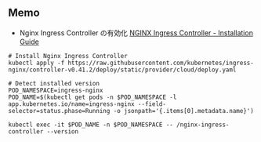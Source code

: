 ## Memo
- Nginx Ingress Controller の有効化
[NGINX Ingress Controller - Installation Guide](https://kubernetes.github.io/ingress-nginx/deploy/)
```
# Install Nginx Ingress Controller
kubectl apply -f https://raw.githubusercontent.com/kubernetes/ingress-nginx/controller-v0.41.2/deploy/static/provider/cloud/deploy.yaml

# Detect installed version
POD_NAMESPACE=ingress-nginx
POD_NAME=$(kubectl get pods -n $POD_NAMESPACE -l app.kubernetes.io/name=ingress-nginx --field-selector=status.phase=Running -o jsonpath='{.items[0].metadata.name}')

kubectl exec -it $POD_NAME -n $POD_NAMESPACE -- /nginx-ingress-controller --version
```